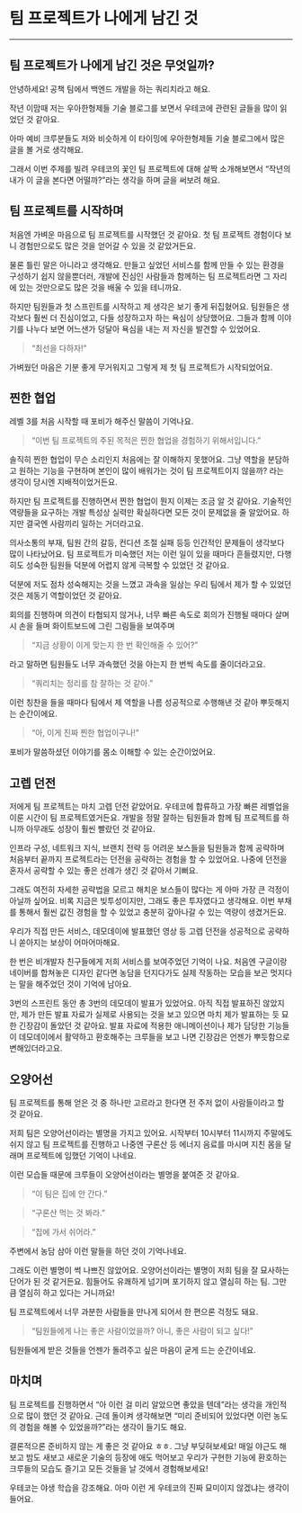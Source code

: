 # 팀 프로젝트가 나에게 남긴 것

---

## 팀 프로젝트가 나에게 남긴 것은 무엇일까?

안녕하세요! 공책 팀에서 백엔드 개발을 하는 쿼리치라고 해요.

작년 이맘때 저는 우아한형제들 기술 블로그를 보면서 우테코에 관련된 글들을 많이 읽었던 것 같아요.

아마 예비 크루분들도 저와 비슷하게 이 타이밍에 우아한형제들 기술 블로그에서 많은 글을 볼 거로 생각해요.

그래서 이번 주제를 빌려 우테코의 꽃인 팀 프로젝트에 대해 살짝 소개해보면서 “작년의 내가 이 글을 본다면 어떨까?”라는 생각을 하며 글을 써보려 해요.

## 팀 프로젝트를 시작하며

처음엔 가벼운 마음으로 팀 프로젝트를 시작했던 것 같아요. 첫 팀 프로젝트 경험이다 보니 경험만으로도 많은 것을 얻어갈 수 있을 것 같았거든요.

물론 틀린 말은 아니라고 생각해요. 만들고 싶었던 서비스를 함께 만들 수 있는 환경을 구성하기 쉽지 않을뿐더러, 개발에 진심인 사람들과 함께하는 팀 프로젝트라면 그 자리에 있는 것만으로도 많은 것을 배울 수 있을 테니까요.

하지만 팀원들과 첫 스프린트를 시작하고 제 생각은 보기 좋게 뒤집혔어요. 팀원들은 생각보다 훨씬 더 진심이었고, 다들 성장하고자 하는 욕심이 상당했어요. 그들과 함께 이야기를 나누다 보면 어느샌가 덩달아 욕심을 내는 저 자신을 발견할 수 있었어요.

> “최선을 다하자!”
>

가벼웠던 마음은 기분 좋게 무거워지고 그렇게 제 첫 팀 프로젝트가 시작되었어요.

## 찐한 협업

레벨 3를 처음 시작할 때 포비가 해주신 말씀이 기억나요.

> “이번 팀 프로젝트의 주된 목적은 찐한 협업을 경험하기 위해서입니다.”
>

솔직히 찐한 협업이 무슨 소리인지 처음에는 잘 이해하지 못했어요. 그냥 역할을 분담하고 원하는 기능을 구현하며 본인이 많이 배워가는 것이 팀 프로젝트이지 않을까? 라는 생각이 당시엔 지배적이었거든요.

하지만 팀 프로젝트를 진행하면서 찐한 협업이 뭔지 이제는 조금 알 것 같아요. 기술적인 역량들을 요구하는 개발 특성상 실력만 확실하다면 모든 것이 문제없을 줄 알았어요. 하지만 결국엔 사람끼리 일하는 거더라고요.

의사소통의 부재, 팀원 간의 갈등, 컨디션 조절 실패 등등 인간적인 문제들이 생각보다 많이 나타났어요. 팀 프로젝트가 미숙했던 저는 이런 일이 있을 때마다 흔들렸지만, 다행히도 성숙한 팀원들 덕분에 어렵지 않게 극복할 수 있었던 것 같아요.

덕분에 저도 점차 성숙해지는 것을 느꼈고 과속을 일삼는 우리 팀에서 제가 할 수 있었던 것은 제동기 역할이었던 것 같아요.

회의를 진행하며 의견이 타협되지 않거나, 너무 빠른 속도로 회의가 진행될 때마다 살며시 손을 들며 화이트보드에 그린 그림들을 보여주며

> “지금 상황이 이게 맞는지 한 번 확인해줄 수 있어?”
>

라고 말하면 팀원들도 너무 과속했던 것을 아는지 한 번씩 속도를 줄이더라고요.

> “쿼리치는 정리를 참 잘하는 것 같아.”
>

이런 칭찬을 들을 때마다 팀에서 제 역할을 나름 성공적으로 수행해낸 것 같아 뿌듯해지는 순간이에요.

> “아, 이게 진짜 찐한 협업이구나!”
>

포비가 말씀하셨던 이야기를 몸소 이해할 수 있는 순간이었어요.

## 고렙 던전

저에게 팀 프로젝트는 마치 고렙 던전 같았어요. 우테코에 합류하고 가장 빠른 레벨업을 이룬 시간이 팀 프로젝트였거든요. 개발을 정말 잘하는 팀원들과 함께 팀 프로젝트를 하니까 아무래도 성장이 훨씬 빨랐던 것 같아요.

인프라 구성, 네트워크 지식, 브랜치 전략 등 어려운 보스들을 팀원들과 함께 공략하며 처음부터 끝까지 프로젝트라는 던전을 공략하는 경험을 할 수 있었어요. 나중에 던전을 혼자서 공략할 수 있는 좋은 선례가 생긴 것 같아서 기뻐요.

그래도 여전히 자세한 공략법을 모르고 해치운 보스들이 많다는 게 아마 가장 큰 걱정이 아닐까 싶어요. 비록 지금은 빚투성이지만, 그래도 좋은 투자였다고 생각해요. 이번 부채를 통해서 훨씬 값진 경험을 할 수 있었고 충분히 갚아나갈 수 있는 역량이 생겼거든요.

우리가 직접 만든 서비스, 데모데이에 발표했던 영상 등 고렙 던전을 성공적으로 공략하니 쏟아지는 보상이 어마어마해요.

한 번은 비개발자 친구들에게 저희 서비스를 보여주었던 기억이 나요. 처음엔 구글이랑 네이버를 합쳐놓은 디자인 같다면 농담을 던지다가도 실제 작동하는 모습을 보곤 멋지다는 말을 해주었던 것이 기억에 남아요.

3번의 스프린트 동안 총 3번의 데모데이 발표가 있었어요. 아직 직접 발표하진 않았지만, 제가 만든 발표 자료가 실제로 사용되는 것을 보고 있으면 마치 제가 발표하는 듯 묘한 긴장감이 돌았던 것 같아요. 발표 자료에 적용한 애니메이션이나 제가 담당한 기능들이 데모데이에서 활약하고 환호해주는 크루들을 보고 나면 긴장감은 언젠가 뿌듯함으로 변해있더라고요.

## 오양어선

팀 프로젝트를 통해 얻은 것 중 하나만 고르라고 한다면 전 주저 없이 사람들이라고 할 것 같아요.

저희 팀은 오양어선이라는 별명을 가지고 있어요. 시작부터 10시부터 11시까지 주말에도 쉬지 않고 팀 프로젝트를 진행하고 나중엔 구론산 등 에너지 음료를 마시며 지친 몸을 달래며 프로젝트에 임했던 기억이 나네요.

이런 모습들 때문에 크루들이 오양어선이라는 별명을 붙여준 것 같아요.

> “이 팀은 집에 안 간다.”
>

> “구론산 먹는 것 봐라.”
>

> “집에 가서 쉬어라.”
>

주변에서 농담 삼아 이런 말들을 하던 것이 기억나네요.

그래도 이런 별명이 썩 나쁘진 않았어요. 오양어선이라는 별명이 저희 팀을 잘 묘사하는 단어가 된 것 같거든요. 힘들어도 유쾌하게 넘기며 포기하지 않고 열심히 하는 팀. 그만큼 열심히 하고 있다는 거니까요!

팀 프로젝트에서 너무 과분한 사람들을 만나게 되어서 한 편으론 걱정도 돼요.

> “팀원들에게 나는 좋은 사람이었을까? 아니, 좋은 사람이 되고 싶다!”
>

팀원들에게 받은 것들을 언젠가 돌려주고 싶은 마음이 굳게 드는 순간이네요.

## 마치며

팀 프로젝트를 진행하면서 “아 이런 걸 미리 알았으면 좋았을 텐데”라는 생각을 개인적으로 많이 했던 것 같아요. 근데 돌이켜 생각해보면 “미리 준비되어 있었다면 이런 농도의 경험을 해볼 수 있었을까?”라는 생각이 들기도 해요.

결론적으론 준비하지 않는 게 좋은 것 같아요 ㅎㅎ. 그냥 부딪혀보세요! 매일 야근도 해보고 밤도 새보고 새로운 기술의 등장에 애도 먹어보고 우리가 구현한 기능에 환호하는 크루들의 모습도 즐기고 모든 것들을 날 것에서 경험해보세요!

우테코는 야생 학습을 강조해요. 아마 이런 게 우테코의 진짜 묘미이지 않겠냐는 생각이 들어요.